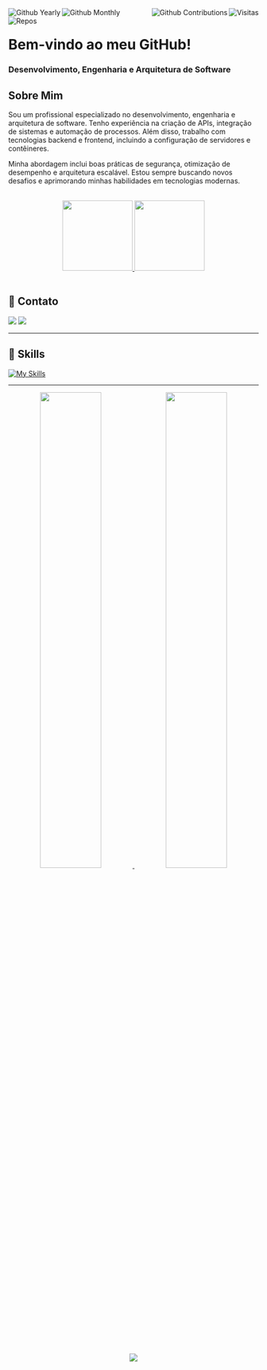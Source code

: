 <img align="right" alt="Visitas" src="https://komarev.com/ghpvc/?username=MauricioGoulartt&label=Profile%20views&color=green&style=flat">
<img title="Github Yearly commits" alt="Github Yearly" align="left" src="https://badges.strrl.dev/years/MauricioGoulartt?style=flat&color=blueviolet&logo=github" />
<img title="Github Monthly commits" alt="Github Monthly" align="left" src="https://badges.strrl.dev/commits/monthly/MauricioGoulartt?style=flat&color=green" />
<img title="Github Contributions" alt="Github Contributions" align="right" src="https://badges.strrl.dev/contributions/all/MauricioGoulartt?color=green" />
<img title="Repos" alt="Repos" align="left" src="https://badges.strrl.dev/repos/MauricioGoulartt?style=flat&color=green" />

<br />

# Bem-vindo ao meu GitHub!

### Desenvolvimento, Engenharia e Arquitetura de Software

<h2>Sobre Mim</h2>
<p>Sou um profissional especializado no desenvolvimento, engenharia e arquitetura de software. Tenho experiência na criação de APIs, integração de sistemas e automação de processos. Além disso, trabalho com tecnologias backend e frontend, incluindo a configuração de servidores e contêineres.</p>

<p>Minha abordagem inclui boas práticas de segurança, otimização de desempenho e arquitetura escalável. Estou sempre buscando novos desafios e aprimorando minhas habilidades em tecnologias modernas.</p>

<br />

<div align="center">
  <a href="https://github.com/MauricioGoulartt">
  <img height="141em" src="https://github-readme-stats.vercel.app/api/top-langs/?username=MauricioGoulartt&layout=compact&langs_count=7&theme=merko"/>
  </a>

  <a href="https://github.com/MauricioGoulartt">
    <img height="141em" src="https://github-profile-summary-cards.vercel.app/api/cards/profile-details?username=MauricioGoulartt&theme=merko" />
  </a>
</div>

<br />

## 📩 Contato
<div>
  <a href="mailto:mauriciogoulart.1990@gmail.com"><img src="https://img.shields.io/badge/-Gmail-%23333?style=for-the-badge&logo=gmail&logoColor=white" target="_blank"></a>
  <a href="https://www.linkedin.com/in/mauriciogoulart/" target="_blank"><img src="https://img.shields.io/badge/-LinkedIn-%230077B5?style=for-the-badge&logo=linkedin&logoColor=white" target="_blank"></a> 
</div>

---

## 🚀 Skills

[![My Skills](https://skillicons.dev/icons?i=git,nextjs,typescript,javascript,azure,docker,linux,tailwind,nodejs,expressjs,dotnet,jquery,selenium,ubuntu,cs&theme=dark)](#)

---

<div align="center">
  <a href="#">
    <img width="49.5%" src="https://github-readme-stats.vercel.app/api?username=MauricioGoulartt&show_icons=true&theme=merko&hide_border=true" />
    <img width="49.5%" src="https://github-readme-streak-stats.herokuapp.com/?user=MauricioGoulartt&theme=merko&hide_border=true" />
    <img src="https://github-readme-activity-graph.vercel.app/graph?username=MauricioGoulartt&theme=merko&hide_border=true&area=true&bg_color=dark&area_color=f6ab42&line=92eb06&title_color=92eb06" />
  </a>
</div>
